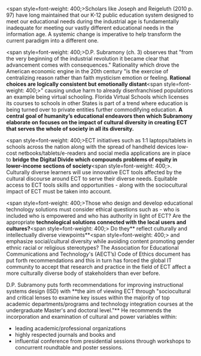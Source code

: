<span style=font-weight: 400;>Scholars like Joseph and Reigeluth (2010 p. 97) have long maintained that our K-12 public education system designed to meet our educational needs during the industrial age is fundamentally inadequate for meeting our vastly different educational needs in the information age. A systemic change is imperative to help transform the current paradigm into a different one. </span>

<span style=font-weight: 400;>D.P. Subramony (ch. 3) observes that "from the very beginning of the industrial revolution it became clear that advancement comes with consequences." Rationality which drove the American economic engine in the 20th century "is the exercise of centralizing reason rather than faith mysticism emotion or feeling. </span>**Rational choices are logically consistent but emotionally distant**<span style=font-weight: 400;>" causing undue harm to already disenfranchised populations an example being virtual schooling. Florida Virtual Schools which licenses its courses to schools in other States is part of a trend where education is being turned over to private entities further commodifying education. </span>**A central goal of humanity’s educational endeavors then which Subramony elaborate on focuses on the impact of cultural diversity in creating ECT that serves the whole of society in all its diversity.**

<span style=font-weight: 400;>ECT initiatives such as 1:1 laptops/tablets in schools across the nation along with the spread of handheld devices low-cost netbooks/tablets/e-readers and social media applications are in place to </span>**bridge the Digital Divide which compounds problems of equity in lower-income sections of society**<span style=font-weight: 400;>. Culturally diverse learners will use innovative ECT tools affected by the cultural discourse around ECT to serve their diverse needs. Equitable access to ECT tools skills and opportunities - along with the sociocultural impact of ECT must be taken into account.</span>

<span style=font-weight: 400;>Those who design and develop educational technology solutions must consider ethical questions such as - who is included who is empowered and who has authority in light of ECT? Are the appropriate </span>**technological solutions connected with the local users and cultures?**<span style=font-weight: 400;> Do they</span>** reflect culturally and intellectually diverse viewpoints**<span style=font-weight: 400;> and emphasize social/cultural diversity while avoiding content promoting gender ethnic racial or religious stereotypes? The Association for Educational Communications and Technology's (AECT’s) Code of Ethics document has put forth recommendations and this in turn has forced the global IT community to accept that research and practice in the field of ECT affect a more culturally diverse body of stakeholders than ever before.</span>

<p><span style=font-weight: 400;>D.P. Subramony puts forth recommendations for improving instructional systems design (ISD) with </span>**the aim of viewing ECT through "sociocultural and critical lenses to examine key issues within the majority of top academic departments/programs and technology integration courses at the undergraduate Master's and doctoral level."**<span style=font-weight: 400;> He recommends the incorporation and examination of cultural and power variables within:</span></p>  <ul>  <li style=font-weight: 400;><span style=font-weight: 400;>leading academic/professional organizations</span></li>  <li style=font-weight: 400;><span style=font-weight: 400;>highly respected journals and books and</span></li>  <li style=font-weight: 400;><span style=font-weight: 400;>influential conference from presidential sessions through workshops to concurrent roundtable and poster sessions.</span></li>  </ul>